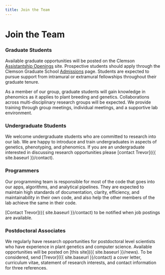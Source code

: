```yaml
---
title: Join the Team
---
```


# <i class="fas fa-hands-helping"></i>Join the Team

<!--

### Programmers

Our programmers contribute most of the code that goes into our production-ready servers, apps, and analytical pipelines.
They are expected to maintain high standards of documentation, clarity, efficiency, and maintainability in their own code, and also help the other members of the lab achieve the same in their code.

For the machine learning aspects of our work, we currently use a technology stack consisting of Python, numpy/scipy/scikit-learn/theano, and R with assorted packages.
For web development, we currently use a technology stack consisting of Postgres, Python, Django, JavaScript, and React.
Our data processing framework and webservers run on cloud instances, so experience with optimizing workloads for this type of environment is a plus.

[Contact Casey]({{ site.baseurl }}/contact) to be notified when job postings are available.

### Postdoctoral Researchers

The Greene Lab welcomes applications for computational postdoctoral positions at the University of Pennsylvania Perelman School of Medicine.
The overarching theme of our work is to transform how we understand complex biological systems by integrating big data from diverse sources and developing computational methods that effectively model real-world processes.
We then put these methods into the hands of every biologist, through the development of usable open source tools, and the dissemination of successful applications.

#### Objectives

Postdocs in our lab contribute to the development of new analytical methods and/or the application of these methods to new datasets.
Postdocs will have the opportunity to work with large collections of genomic data, both publicly available and from collaborative projects, and to extract testable biological hypotheses from these large collections.
Research projects center around new computational methods to integrate genomic data as well as to incorporate additional environmental and phenotypic information with these genomic data.
Postdocs are expected to contribute to the lab's culture of open scientific discovery and to share methodological advances and biological discoveries at both national and international venues.

#### Qualifications

1. Candidates are expected to have an MD, PhD, or equivalent, with a strong background in computer science, machine learning, statistics, genetics, bioinformatics, or closely related field and programming experience with attributable contributions to source code.

2. The ideal candidate will have a track record of scientific productivity and leadership, and will strive for robust and reproducible analytical workflows.

3. The ideal candidate will have experience handling large datasets in a UNIX/LINUX environment, experience with high performance cluster or cloud computing, and a knowledge of existing software packages used for machine learning.

#### Pay and Benefits

Postdoc positions in our lab start at a non-negotiable starting salary, which is currently $70,000 per year.
These positions are considered [Postdoctoral Trainee Appointments at Penn](https://www.med.upenn.edu/postdoc/bpp-policies-table-of-contents-section-3.html), which makes the postdoc eligible for [an insurance plan](https://clients.garnett-powers.com/pd/upenn/) and other benefits, including the [New Child Leave Policy](https://www.med.upenn.edu/postdoc/bpp-policies-table-of-contents-section-3.html).
Additional information about Biomedical Postdoc Positions at Penn is available on [the program website](https://www.med.upenn.edu/postdoc/).

#### Applying

To apply, provide a CV, a one to two page statement of research interests, and the names and contact information for three references through [our application portal](https://greene-lab.breezy.hr/p/bf7972c74ec4).

-->

### Graduate Students

Available graduate opportunities will be posted on the Clemson [Assistantship Openings](https://www.clemson.edu/cafls/plant-environmental-sciences/students/assistantships.html) site. Prospective students should apply through the Clemson Graduate School [Admissions](https://www.clemson.edu/graduate/admissions/apply/new-applicants.html) page. Students are expected to pursue support from intramural or extramural fellowships throughout their graduate tenure.

As a member of our group, graduate students will gain knowledge in phenomics as it applies to plant breeding and genetics. Collaborations across multi-disciplinary research groups will be expected. We provide training through group meetings, individual meetings, and a supportive lab environment.

### Undergraduate Students

We welcome undergraduate students who are committed to research into our lab. We are happy to introduce and train undergraduates in aspects of genetics, phenotyping, and phenomics. If you are an undergraduate interested in discussing research opportunities please [contact Trevor]({{ site.baseurl }}/contact).

### Programmers

Our programming team is responsible for most of the code that goes into our apps, algorithms, and analytical pipelines. They are expected to maintain high standards of documentation, clarity, efficiency, and maintainability in their own code, and also help the other members of the lab achieve the same in their code.

[Contact Trevor]({{ site.baseurl }}/contact) to be notified when job postings are available.

### Postdoctoral Associates

We regularly have research opportunities for postdoctoral level scientists who have experience in plant genetics and computer science. Available opportunities will be posted on [this site]({{ site.baseurl }}/news). To be considered, send [Trevor]({{ site.baseurl }}/contact) a cover letter, curriculum vitae, statement of research interests, and contact information for three references.
